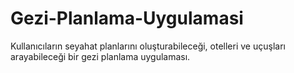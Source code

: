 # Gezi-Planlama-Uygulamasi
Kullanıcıların seyahat planlarını oluşturabileceği, otelleri ve uçuşları arayabileceği bir gezi planlama uygulaması.
